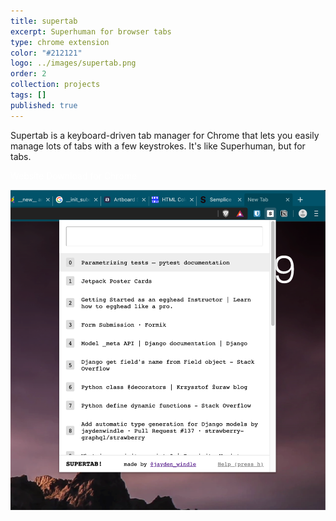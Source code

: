 ```yaml
---
title: supertab
excerpt: Superhuman for browser tabs
type: chrome extension
color: "#212121"
logo: ../images/supertab.png
order: 2
collection: projects
tags: []
published: true
---
```


Supertab is a keyboard-driven tab manager for Chrome that lets you easily manage lots of tabs with a few keystrokes. It's like Superhuman, but for tabs.


<div class="flex items-center justify-center mb-16">
    <a href="https://supertab.io/" target="_blank" rel="noreferrer" style="color: #fff; text-decoration: none" class="bg-gray-900 hover:bg-gray-800 hover:shadow-lg text-white font-bold py-2 px-4 rounded flex flex-row">
        Website
    </a>
    <a href="https://chrome.google.com/webstore/detail/supertab/oeajakmafiamnjnkbnodipelchkomnac" target="_blank" rel="noreferrer" style="color: #fff; text-decoration: none" class="bg-gray-900 hover:bg-gray-800 hover:shadow-lg text-white font-bold py-2 px-4 rounded flex flex-row ml-4">
        Download for Chrome
    </a>
</div>

![Screenshot](../images/supertab-screenshot.png)